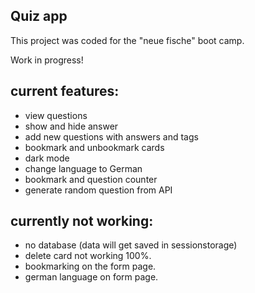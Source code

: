 ## Quiz app

This project was coded for the "neue fische" boot camp.

Work in progress!

## current features:

- view questions
- show and hide answer
- add new questions with answers and tags
- bookmark and unbookmark cards
- dark mode
- change language to German
- bookmark and question counter
- generate random question from API

## currently not working:

- no database (data will get saved in sessionstorage)
- delete card not working 100%.
- bookmarking on the form page.
- german language on form page.

